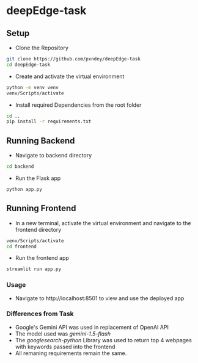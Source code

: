# deepEdge-task

## Setup

- Clone the Repository
```bash
git clone https://github.com/pxndey/deepEdge-task
cd deepEdge-task
```

- Create and activate the virtual environment
```bash
python -m venv venv
venv/Scripts/activate
```

- Install required Dependencies from the root folder
```bash
cd ..
pip install -r requirements.txt
```

## Running Backend

- Navigate to backend directory
```bash
cd backend
```

- Run the Flask app
```bash
python app.py
```

## Running Frontend

- In a new terminal, activate the virtual environment and navigate to the frontend directory
```bash
venv/Scripts/activate
cd frontend
```

- Run the frontend app
```bash
streamlit run app.py
```

### Usage

- Navigate to http://localhost:8501 to view and use the deployed app

### Differences from Task

- Google's Gemini API was used in replacement of OpenAI API
- The model used was *gemini-1.5-flash*
- The *googlesearch-python*  Library was used to return top 4 webpages with keywords passed into the frontend
- All remaning requirements remain the same.